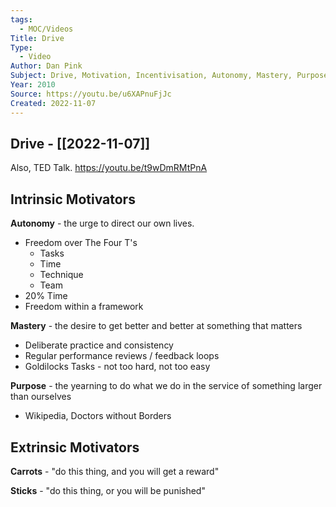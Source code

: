 ```yaml
---
tags:
  - MOC/Videos
Title: Drive
Type:
  - Video
Author: Dan Pink
Subject: Drive, Motivation, Incentivisation, Autonomy, Mastery, Purpose
Year: 2010
Source: https://youtu.be/u6XAPnuFjJc
Created: 2022-11-07
---
```

## Drive - [[2022-11-07]]

Also, TED Talk.
https://youtu.be/t9wDmRMtPnA

## Intrinsic Motivators
**Autonomy** - the urge to direct our own lives.
- Freedom over The Four T's
	- Tasks
	- Time
	- Technique
	- Team
- 20% Time
- Freedom within a framework

**Mastery** - the desire to get better and better at something that matters
- Deliberate practice and consistency
- Regular performance reviews / feedback loops
- Goldilocks Tasks - not too hard, not too easy

**Purpose** - the yearning to do what we do in the service of something larger than ourselves
- Wikipedia, Doctors without Borders

## Extrinsic Motivators
**Carrots** - "do this thing, and you will get a reward"

**Sticks** - "do this thing, or you will be punished"